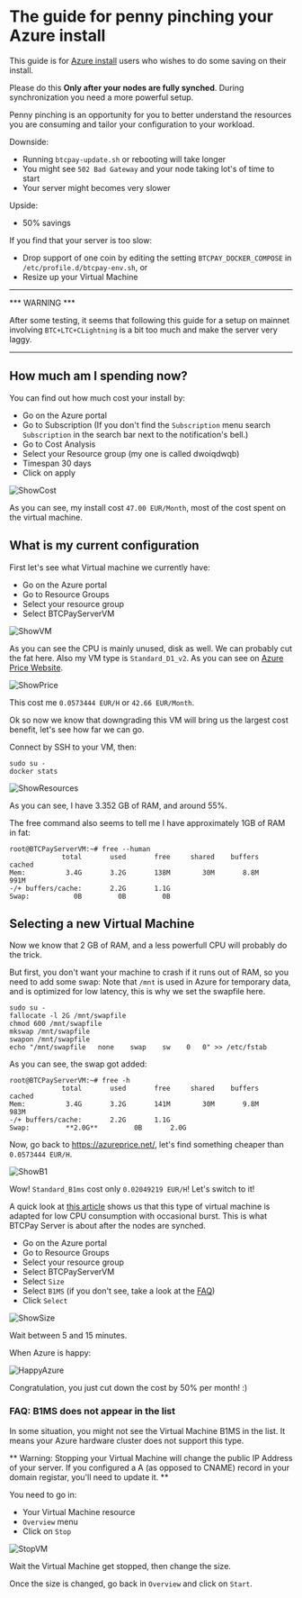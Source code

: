 # The guide for penny pinching your Azure install

This guide is for [Azure install](https://github.com/btcpayserver/btcpayserver-azure) users who wishes to do some saving on their install.

Please do this **Only after your nodes are fully synched**. During synchronization you need a more powerful setup.

Penny pinching is an opportunity for you to better understand the resources you are consuming and tailor your configuration to your workload.

Downside:
* Running `btcpay-update.sh` or rebooting will take longer
* You might see `502 Bad Gateway` and your node taking lot's of time to start
* Your server might becomes very slower

Upside:
* 50% savings

If you find that your server is too slow: 
* Drop support of one coin by editing the setting `BTCPAY_DOCKER_COMPOSE` in `/etc/profile.d/btcpay-env.sh`, or
* Resize up your Virtual Machine

***************
*** WARNING ***

After some testing, it seems that following this guide for a setup on mainnet involving `BTC+LTC+CLightning` is a bit too much and make the server very laggy.

****************

## How much am I spending now?

You can find out how much cost your install by:

* Go on the Azure portal
* Go to Subscription (If you don't find the `Subscription` menu search `Subscription` in the search bar next to the notification's bell.)
* Go to Cost Analysis
* Select your Resource group (my one is called dwoiqdwqb)
* Timespan 30 days
* Click on apply

![ShowCost](img/ShowCost.png)

As you can see, my install cost `47.00 EUR/Month`, most of the cost spent on the virtual machine.

## What is my current configuration

First let's see what Virtual machine we currently have:

* Go on the Azure portal
* Go to Resource Groups
* Select your resource group
* Select BTCPayServerVM

![ShowVM](img/ShowVM.png)

As you can see the CPU is mainly unused, disk as well. We can probably cut the fat here.
Also my VM type is `Standard_D1_v2`. As you can see on [Azure Price Website](https://azureprice.net/).

![ShowPrice](img/ShowPrice.png)

This cost me `0.0573444 EUR/H` or `42.66 EUR/Month`.

Ok so now we know that downgrading this VM will bring us the largest cost benefit, let's see how far we can go.

Connect by SSH to your VM, then:

```
sudo su -
docker stats
```

![ShowResources](img/ShowResources.png)

As you can see, I have 3.352 GB of RAM, and around 55%.

The free command also seems to tell me I have approximately 1GB of RAM in fat:
```
root@BTCPayServerVM:~# free --human
             total       used       free     shared    buffers     cached
Mem:          3.4G       3.2G       138M        30M       8.8M       991M
-/+ buffers/cache:       2.2G       1.1G
Swap:           0B         0B         0B
```

## Selecting a new Virtual Machine

Now we know that 2 GB of RAM, and a less powerfull CPU will probably do the trick.

But first, you don't want your machine to crash if it runs out of RAM, so you need to add some swap:
Note that `/mnt` is used in Azure for temporary data, and is optimized for low latency, this is why we set the swapfile here.

```
sudo su -
fallocate -l 2G /mnt/swapfile
chmod 600 /mnt/swapfile
mkswap /mnt/swapfile
swapon /mnt/swapfile
echo "/mnt/swapfile   none    swap    sw    0   0" >> /etc/fstab
```

As you can see, the swap got added:
```
root@BTCPayServerVM:~# free -h
             total       used       free     shared    buffers     cached
Mem:          3.4G       3.2G       141M        30M       9.8M       983M
-/+ buffers/cache:       2.2G       1.1G
Swap:         **2.0G**         0B       2.0G
```

Now, go back to https://azureprice.net/, let's find something cheaper than `0.0573444 EUR/H`.

![ShowB1](img/ShowB1.png)

Wow! `Standard_B1ms` cost only `0.02049219 EUR/H`! Let's switch to it!

A quick look at [this article](https://www.singhkays.com/blog/understanding-azure-b-series/) shows us that this type of virtual machine is adapted for low CPU consumption with occasional burst. This is what BTCPay Server is about after the nodes are synched.

* Go on the Azure portal
* Go to Resource Groups
* Select your resource group
* Select BTCPayServerVM
* Select `Size`
* Select `B1MS` (if you don't see, take a look at the [FAQ](#b1ms))
* Click `Select`

![ShowSize](img/ShowSize.png)

Wait between 5 and 15 minutes.

When Azure is happy:

![HappyAzure](img/HappyAzure.png)

Congratulation, you just cut down the cost by 50% per month! :)


### FAQ: B1MS does not appear in the list <a name="b1ms"></a>

In some situation, you might not see the Virtual Machine B1MS in the list. It means your Azure hardware cluster does not support this type. 

** Warning: Stopping your Virtual Machine will change the public IP Address of your server. If you configured a A (as opposed to CNAME) record in your domain registar, you'll need to update it. **

You need to go in:

* Your Virtual Machine resource
* `Overview` menu
* Click on `Stop`

![StopVM](img/StopVM.png)

Wait the Virtual Machine get stopped, then change the size.

Once the size is changed, go back in `Overview` and click on `Start`.